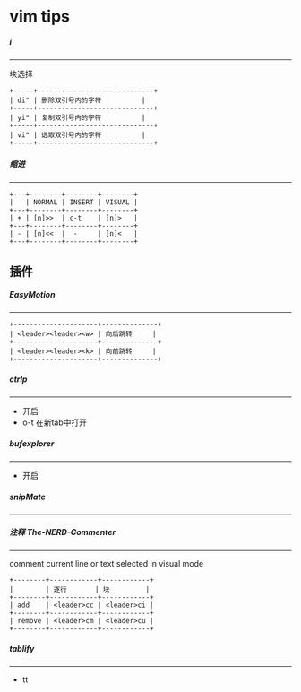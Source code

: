 # vim tips


##### i
---
块选择

	+-----+-----------------------------+
	| di" | 删除双引号内的字符          |
	+-----+-----------------------------+
	| yi" | 复制双引号内的字符          |
	+-----+-----------------------------+
	| vi" | 选取双引号内的字符          |
	+-----+-----------------------------+

##### 缩进
---

	+---+--------+--------+--------+
	|   | NORMAL | INSERT | VISUAL |
	+---+--------+--------+--------+
	| + | [n]>>  | c-t    | [n]>   |
	+---+--------+--------+--------+
	| - | [n]<<  |  -     | [n]<   |
	+---+--------+--------+--------+


## 插件

##### EasyMotion
---

	+---------------------+--------------+
	| <leader><leader><w> | 向后跳转     |
	+---------------------+--------------+
	| <leader><leader><k> | 向前跳转     |
	+---------------------+--------------+

##### ctrlp
---
  - <c-p> 开启
  - o-t 在新tab中打开

##### bufexplorer
---
  - <c-b> 开启

##### snipMate
---

##### 注释 The-NERD-Commenter
---
comment current line or text selected in visual mode

	+--------+------------+------------+
	|        | 逐行       | 块         |
	+--------+------------+------------+
	| add    | <leader>cc | <leader>ci |
	+--------+------------+------------+
	| remove | <leader>cm | <leader>cu |
	+--------+------------+------------+


##### tablify
---
  - <leader>tt
